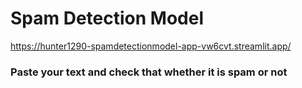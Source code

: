 # Spam Detection Model 
https://hunter1290-spamdetectionmodel-app-vw6cvt.streamlit.app/
### Paste your text and check that whether it is spam or not
